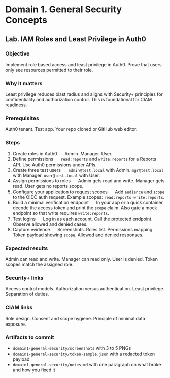 
# Domain 1. General Security Concepts
## Lab. IAM Roles and Least Privilege in Auth0

### Objective
Implement role based access and least privilege in Auth0. Prove that users only see resources permitted to their role.

### Why it matters
Least privilege reduces blast radius and aligns with Security+ principles for confidentiality and authorization control. This is foundational for CIAM readiness.

### Prerequisites
Auth0 tenant. Test app. Your repo cloned or GitHub web editor.

### Steps
1. Create roles in Auth0  
   Admin. Manager. User.
2. Define permissions  
   `read:reports` and `write:reports` for a Reports API. Use Auth0 permissions under APIs.
3. Create three test users  
   `admin@test.local` with Admin. `mgr@test.local` with Manager. `user@test.local` with User.
4. Assign permissions to roles  
   Admin gets read and write. Manager gets read. User gets no reports scope.
5. Configure your application to request scopes  
   Add `audience` and `scope` to the OIDC auth request. Example scopes: `read:reports write:reports`.
6. Build a minimal verification endpoint  
   In your app or a quick container, decode the access token and print the `scope` claim. Also gate a mock endpoint so that write requires `write:reports`.
7. Test logins  
   Log in as each account. Call the protected endpoint. Observe allowed and denied cases.
8. Capture evidence  
   Screenshots. Roles list. Permissions mapping. Token payload showing `scope`. Allowed and denied responses.

### Expected results
Admin can read and write. Manager can read only. User is denied. Token scopes match the assigned role.

### Security+ links
Access control models. Authorization versus authentication. Least privilege. Separation of duties.

### CIAM links
Role design. Consent and scope hygiene. Principle of minimal data exposure.

### Artifacts to commit
- `domain1-general-security/screenshots` with 3 to 5 PNGs  
- `domain1-general-security/token-sample.json` with a redacted token payload  
- `domain1-general-security/notes.md` with one paragraph on what broke and how you fixed it
